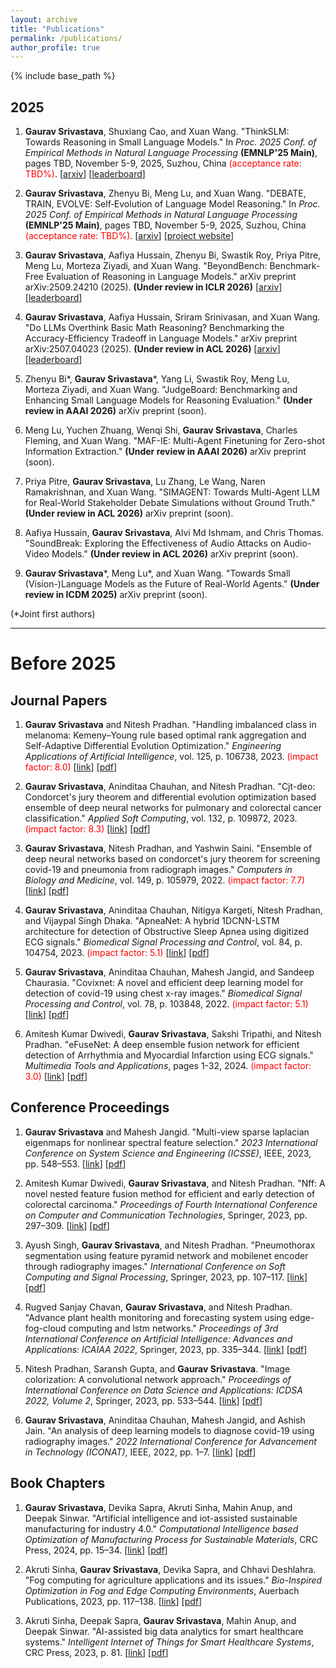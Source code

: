 ```yaml
---
layout: archive
title: "Publications"
permalink: /publications/
author_profile: true
---
```

{% include base_path %}

## 2025
1. **Gaurav Srivastava**, Shuxiang Cao, and Xuan Wang. "ThinkSLM: Towards Reasoning in Small Language Models." In *Proc. 2025 Conf. of Empirical Methods in Natural Language Processing* **(EMNLP'25 Main)**, pages TBD, November 5-9, 2025, Suzhou, China <span style="color:red">(acceptance rate: TBD%)</span>. [<a href="https://arxiv.org/abs/2502.11569" target="_blank">arxiv</a>] [<a href="https://ctrl-gaurav.github.io/thinkslm.github.io/" target="_blank">leaderboard</a>]

2. **Gaurav Srivastava**, Zhenyu Bi, Meng Lu, and Xuan Wang. "DEBATE, TRAIN, EVOLVE: Self‑Evolution of Language Model Reasoning." In *Proc. 2025 Conf. of Empirical Methods in Natural Language Processing* **(EMNLP'25 Main)**, pages TBD, November 5-9, 2025, Suzhou, China <span style="color:red">(acceptance rate: TBD%)</span>. [<a href="https://arxiv.org/abs/2505.15734" target="_blank">arxiv</a>] [<a href="https://ctrl-gaurav.github.io/debate-train-evolve.github.io/" target="_blank">project website</a>]

3. **Gaurav Srivastava**, Aafiya Hussain, Zhenyu Bi, Swastik Roy, Priya Pitre, Meng Lu, Morteza Ziyadi, and Xuan Wang. "BeyondBench: Benchmark-Free Evaluation of Reasoning in Language Models." arXiv preprint arXiv:2509.24210 (2025). **(Under review in ICLR 2026)** [<a href="https://www.arxiv.org/abs/2509.24210" target="_blank">arxiv</a>] [<a href="https://ctrl-gaurav.github.io/BeyondBench/" target="_blank">leaderboard</a>]

4. **Gaurav Srivastava**, Aafiya Hussain, Sriram Srinivasan, and Xuan Wang. "Do LLMs Overthink Basic Math Reasoning? Benchmarking the Accuracy-Efficiency Tradeoff in Language Models." arXiv preprint arXiv:2507.04023 (2025). **(Under review in ACL 2026)** [<a href="https://arxiv.org/abs/2507.04023" target="_blank">arxiv</a>] [<a href="https://ctrl-gaurav.github.io/llmthinkbench.github.io/" target="_blank">leaderboard</a>]

5. Zhenyu Bi*, **Gaurav Srivastava**\*, Yang Li, Swastik Roy, Meng Lu, Morteza Ziyadi, and Xuan Wang. "JudgeBoard: Benchmarking and Enhancing Small Language Models for Reasoning Evaluation." **(Under review in AAAI 2026)** arXiv preprint (soon).

6. Meng Lu, Yuchen Zhuang, Wenqi Shi, **Gaurav Srivastava**, Charles Fleming, and Xuan Wang. "MAF-IE: Multi-Agent Finetuning for Zero-shot Information Extraction." **(Under review in AAAI 2026)** arXiv preprint (soon).

7. Priya Pitre, **Gaurav Srivastava**, Lu Zhang, Le Wang, Naren Ramakrishnan, and Xuan Wang. "SIMAGENT: Towards Multi-Agent LLM for Real-World Stakeholder Debate Simulations without Ground Truth." **(Under review in ACL 2026)** arXiv preprint (soon).

8. Aafiya Hussain, **Gaurav Srivastava**, Alvi Md Ishmam, and Chris Thomas. "SoundBreak: Exploring the Effectiveness of Audio Attacks on Audio-Video Models." **(Under review in ACL 2026)** arXiv preprint (soon).

9. **Gaurav Srivastava**\*, Meng Lu*, and Xuan Wang. "Towards Small (Vision-)Language Models as the Future of Real-World Agents." **(Under review in ICDM 2025)** arXiv preprint (soon).

(*Joint first authors)

-------

Before 2025
======
## Journal Papers

1. **Gaurav Srivastava** and Nitesh Pradhan. "Handling imbalanced class in melanoma: Kemeny–Young rule based optimal rank aggregation and Self-Adaptive Differential Evolution Optimization." *Engineering Applications of Artificial Intelligence*, vol. 125, p. 106738, 2023. <span style="color:red">(impact factor: 8.0)</span> [<a href="https://www.sciencedirect.com/science/article/abs/pii/S0952197623009223" target="_blank">link</a>] [<a href="/assets/documents/publications/1-s2.0-S0952197623009223-main.pdf" target="_blank">pdf</a>]

2. **Gaurav Srivastava**, Aninditaa Chauhan, and Nitesh Pradhan. "Cjt-deo: Condorcet's jury theorem and differential evolution optimization based ensemble of deep neural networks for pulmonary and colorectal cancer classification." *Applied Soft Computing*, vol. 132, p. 109872, 2023. <span style="color:red">(impact factor: 8.3)</span> [<a href="https://www.sciencedirect.com/science/article/pii/S1568494622009218" target="_blank">link</a>] [<a href="/assets/documents/publications/1-s2.0-S1568494622009218-main.pdf" target="_blank">pdf</a>]

3. **Gaurav Srivastava**, Nitesh Pradhan, and Yashwin Saini. "Ensemble of deep neural networks based on condorcet's jury theorem for screening covid-19 and pneumonia from radiograph images." *Computers in Biology and Medicine*, vol. 149, p. 105979, 2022. <span style="color:red">(impact factor: 7.7)</span> [<a href="https://www.sciencedirect.com/science/article/pii/S0010482522007065" target="_blank">link</a>] [<a href="/assets/documents/publications/1-s2.0-S0010482522007065-main.pdf" target="_blank">pdf</a>]

4. **Gaurav Srivastava**, Aninditaa Chauhan, Nitigya Kargeti, Nitesh Pradhan, and Vijaypal Singh Dhaka. "ApneaNet: A hybrid 1DCNN-LSTM architecture for detection of Obstructive Sleep Apnea using digitized ECG signals." *Biomedical Signal Processing and Control*, vol. 84, p. 104754, 2023. <span style="color:red">(impact factor: 5.1)</span> [<a href="https://www.sciencedirect.com/science/article/pii/S1746809423001878" target="_blank">link</a>] [<a href="/assets/documents/publications/1-s2.0-S1746809423001878-main.pdf" target="_blank">pdf</a>]

5. **Gaurav Srivastava**, Aninditaa Chauhan, Mahesh Jangid, and Sandeep Chaurasia. "Covixnet: A novel and efficient deep learning model for detection of covid-19 using chest x-ray images." *Biomedical Signal Processing and Control*, vol. 78, p. 103848, 2022. <span style="color:red">(impact factor: 5.1)</span> [<a href="https://www.sciencedirect.com/science/article/pii/S1746809422003597" target="_blank">link</a>] [<a href="/assets/documents/publications/1-s2.0-S1746809422003597-main.pdf" target="_blank">pdf</a>]

6. Amitesh Kumar Dwivedi, **Gaurav Srivastava**, Sakshi Tripathi, and Nitesh Pradhan. "eFuseNet: A deep ensemble fusion network for efficient detection of Arrhythmia and Myocardial Infarction using ECG signals." *Multimedia Tools and Applications*, pages 1-32, 2024. <span style="color:red">(impact factor: 3.0)</span> [<a href="https://link.springer.com/article/10.1007/s11042-024-19740-5" target="_blank">link</a>] [<a href="/assets/documents/publications/s11042-024-19740-5.pdf" target="_blank">pdf</a>]

## Conference Proceedings

1. **Gaurav Srivastava** and Mahesh Jangid. "Multi-view sparse laplacian eigenmaps for nonlinear spectral feature selection." *2023 International Conference on System Science and Engineering (ICSSE)*, IEEE, 2023, pp. 548–553. [<a href="https://ieeexplore.ieee.org/document/10227143" target="_blank">link</a>] [<a href="/assets/documents/publications/Multi-view_Sparse_Laplacian_Eigenmaps_for_nonlinear_Spectral_Feature_Selection.pdf" target="_blank">pdf</a>]

2. Amitesh Kumar Dwivedi, **Gaurav Srivastava**, and Nitesh Pradhan. "Nff: A novel nested feature fusion method for efficient and early detection of colorectal carcinoma." *Proceedings of Fourth International Conference on Computer and Communication Technologies*, Springer, 2023, pp. 297–309. [<a href="https://link.springer.com/chapter/10.1007/978-981-19-8563-8_28" target="_blank">link</a>] [<a href="/assets/documents/publications/Published Paper.pdf" target="_blank">pdf</a>]

3. Ayush Singh, **Gaurav Srivastava**, and Nitesh Pradhan. "Pneumothorax segmentation using feature pyramid network and mobilenet encoder through radiography images." *International Conference on Soft Computing and Signal Processing*, Springer, 2023, pp. 107–117. [<a href="https://link.springer.com/chapter/10.1007/978-981-19-8669-7_10" target="_blank">link</a>] [<a href="/assets/documents/publications/Final Manuscript.pdf" target="_blank">pdf</a>]

4. Rugved Sanjay Chavan, **Gaurav Srivastava**, and Nitesh Pradhan. "Advance plant health monitoring and forecasting system using edge-fog-cloud computing and lstm networks." *Proceedings of 3rd International Conference on Artificial Intelligence: Advances and Applications: ICAIAA 2022*, Springer, 2023, pp. 335–344. [<a href="https://link.springer.com/chapter/10.1007/978-981-19-7041-2_26" target="_blank">link</a>] [<a href="/assets/documents/publications/Published Paper-1.pdf" target="_blank">pdf</a>]

5. Nitesh Pradhan, Saransh Gupta, and **Gaurav Srivastava**. "Image colorization: A convolutional network approach." *Proceedings of International Conference on Data Science and Applications: ICDSA 2022, Volume 2*, Springer, 2023, pp. 533–544. [<a href="https://link.springer.com/chapter/10.1007/978-981-19-6634-7_37" target="_blank">link</a>] [<a href="/assets/documents/publications/Manuscript 367.pdf" target="_blank">pdf</a>]

6. **Gaurav Srivastava**, Aninditaa Chauhan, Mahesh Jangid, and Ashish Jain. "An analysis of deep learning models to diagnose covid-19 using radiography images." *2022 International Conference for Advancement in Technology (ICONAT)*, IEEE, 2022, pp. 1–7. [<a href="https://ieeexplore.ieee.org/document/9725858" target="_blank">link</a>] [<a href="/assets/documents/publications/An_Analysis_of_Deep_Learning_Models_to_Diagnose_COVID-19_Using_Radiography_Images.pdf" target="_blank">pdf</a>]

## Book Chapters

1. **Gaurav Srivastava**, Devika Sapra, Akruti Sinha, Mahin Anup, and Deepak Sinwar. "Artificial intelligence and iot-assisted sustainable manufacturing for industry 4.0." *Computational Intelligence based Optimization of Manufacturing Process for Sustainable Materials*, CRC Press, 2024, pp. 15–34. [<a href="https://www.taylorfrancis.com/books/edit/10.1201/9781003257714/computational-intelligence-based-optimization-manufacturing-process-sustainable-materials-deepak-sinwar-kamalakanta-muduli-vijaypal-singh-dhaka-vijander-singh" target="_blank">link</a>] [<a href="https://www.google.co.in/books/edition/Computational_Intelligence_based_Optimiz/2fHOEAAAQBAJ?hl=en&gbpv=1&dq=Artificial+intelligence+and+iot-assisted+sustainable+manufacturing+for+industry+4.0&pg=PA2003&printsec=frontcover" target="_blank">pdf</a>]

2. Akruti Sinha, **Gaurav Srivastava**, Devika Sapra, and Chhavi Deshlahra. "Fog computing for agriculture applications and its issues." *Bio-Inspired Optimization in Fog and Edge Computing Environments*, Auerbach Publications, 2023, pp. 117–138. [<a href="https://www.taylorfrancis.com/books/edit/10.1201/9781003322931/bio-inspired-optimization-fog-edge-computing-environments-punit-gupta-dinesh-kumar-saini-pradeep-rawat-kashif-zia" target="_blank">link</a>] [<a href="https://www.google.co.in/books/edition/Bio_Inspired_Optimization_in_Fog_and_Edg/doikEAAAQBAJ?hl=en&gbpv=1&dq=Fog+computing+for+agriculture+applications+and+its+issues+gaurav+srivastava&pg=PA117&printsec=frontcover" target="_blank">pdf</a>]

3. Akruti Sinha, Deepak Sapra, **Gaurav Srivastava**, Mahin Anup, and Deepak Sinwar. "AI-assisted big data analytics for smart healthcare systems." *Intelligent Internet of Things for Smart Healthcare Systems*, CRC Press, 2023, p. 81. [<a href="https://www.taylorfrancis.com/books/edit/10.1201/9781003326182/intelligent-internet-things-smart-healthcare-systems-durgesh-srivastava-neha-sharma-deepak-sinwar-jabar-yousif-hari-prabhat-gupta" target="_blank">link</a>] [<a href="https://www.google.co.in/books/edition/Intelligent_Internet_of_Things_for_Smart/7AmmEAAAQBAJ?hl=en&gbpv=1&dq=6+ai-assisted+big+data+analytics+for+smart+healthcare+%09%09%09%09%09%09%09%09%09systems&pg=PA81&printsec=frontcover" target="_blank">pdf</a>]
